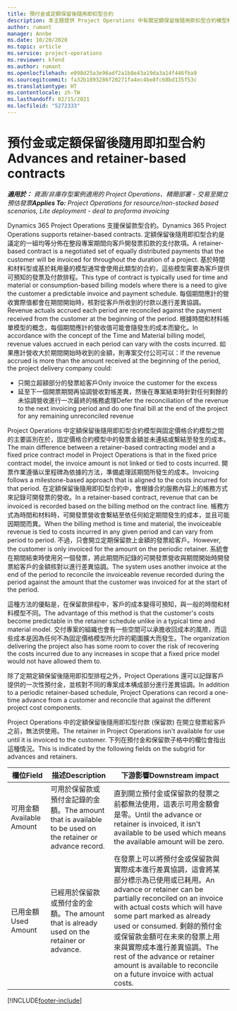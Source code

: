 ```yaml
---
title: 預付金或定額保留後隨用即扣型合約
description: 本主題提供 Project Operations 中有關定額保留後隨用即扣型合約模型和預付金的資訊。
author: rumant
manager: Annbe
ms.date: 10/20/2020
ms.topic: article
ms.service: project-operations
ms.reviewer: kfend
ms.author: rumant
ms.openlocfilehash: e098d25a3e96adf2a1b8e43a19da3a14f446fba9
ms.sourcegitcommit: fa32b1893286f20271fa4ec4be8fc68bd135f53c
ms.translationtype: HT
ms.contentlocale: zh-TW
ms.lasthandoff: 02/15/2021
ms.locfileid: "5272333"
---
```

# <a name="advances-and-retainer-based-contracts"></a><span data-ttu-id="842ab-103">預付金或定額保留後隨用即扣型合約</span><span class="sxs-lookup"><span data-stu-id="842ab-103">Advances and retainer-based contracts</span></span>


<span data-ttu-id="842ab-104">_**適用於：** 資源/非庫存型案例適用的 Project Operations、精簡部署 - 交易至開立預估發票_</span><span class="sxs-lookup"><span data-stu-id="842ab-104">_**Applies To:** Project Operations for resource/non-stocked based scenarios, Lite deployment - deal to proforma invoicing_</span></span>

<span data-ttu-id="842ab-105">Dynamics 365 Project Operations 支援保留款型合約。</span><span class="sxs-lookup"><span data-stu-id="842ab-105">Dynamics 365 Project Operations supports retainer-based contracts.</span></span> <span data-ttu-id="842ab-106">定額保留後隨用即扣型合約是議定的一組均等分佈在整段專案期間向客戶開發票扣款的支付款項。</span><span class="sxs-lookup"><span data-stu-id="842ab-106">A retainer-based contract is a negotiated set of equally distributed payments that the customer will be invoiced for throughout the duration of a project.</span></span> <span data-ttu-id="842ab-107">基於時間和材料型或基於耗用量的模型通常會使用此類型的合約，這些模型需要為客戶提供可預知的發票及付款排程。</span><span class="sxs-lookup"><span data-stu-id="842ab-107">This type of contract is typically used for time and material or consumption-based billing models where there is a need to give the customer a predictable invoice and payment schedule.</span></span> <span data-ttu-id="842ab-108">每個期間應計的營收實際值都會在期間開始時，核對從客戶所收到的付款以進行差異協調。</span><span class="sxs-lookup"><span data-stu-id="842ab-108">Revenue actuals accrued each period are reconciled against the payment received from the customer at the beginning of the period.</span></span> <span data-ttu-id="842ab-109">根據時間和材料帳單模型的概念，每個期間應計的營收值可能會隨發生的成本而變化。</span><span class="sxs-lookup"><span data-stu-id="842ab-109">In accordance with the concept of the Time and Material billing model, revenue values accrued in each period can vary with the costs incurred.</span></span> <span data-ttu-id="842ab-110">如果應計營收大於期間開始時收到的金額，則專案交付公司可以：</span><span class="sxs-lookup"><span data-stu-id="842ab-110">If the revenue accrued is more than the amount received at the beginning of the period, the project delivery company could:</span></span>

- <span data-ttu-id="842ab-111">只開立超額部分的發票給客戶</span><span class="sxs-lookup"><span data-stu-id="842ab-111">Only invoice the customer for the excess</span></span> 
- <span data-ttu-id="842ab-112">延至下一個開票期間再協調營收對帳差異，然後在專案結束時針對任何剩餘的未協調營收進行一次最終的帳務處理</span><span class="sxs-lookup"><span data-stu-id="842ab-112">Defer the reconciliation of the revenue to the next invoicing period and do one final bill at the end of the project for any remaining unreconciled revenue</span></span>

<span data-ttu-id="842ab-113">Project Operations 中定額保留後隨用即扣型合約模型與固定價格合約模型之間的主要區別在於，固定價格合約模型中的發票金額並未連結或繫結至發生的成本。</span><span class="sxs-lookup"><span data-stu-id="842ab-113">The main difference between a retainer-based contracting model and a fixed price contract model in Project Operations is that in the fixed price contract model, the invoice amount is not linked or tied to costs incurred.</span></span> <span data-ttu-id="842ab-114">開票作業遵循以里程碑為依據的方法，準備處理該期間所發生的成本。</span><span class="sxs-lookup"><span data-stu-id="842ab-114">Invoicing follows a milestone-based approach that is aligned to the costs incurred for that period.</span></span> <span data-ttu-id="842ab-115">在定額保留後隨用即扣型合約中，會根據合約服務內容上的帳務方式來記錄可開發票的營收。</span><span class="sxs-lookup"><span data-stu-id="842ab-115">In a retainer-based contract, revenue that can be invoiced is recorded based on the billing method on the contract line.</span></span> <span data-ttu-id="842ab-116">帳務方式為時間和材料時，可開發票營收會繫結至依任何給定期間發生的成本，並且可能因期間而異。</span><span class="sxs-lookup"><span data-stu-id="842ab-116">When the billing method is time and material, the invoiceable revenue is tied to costs incurred in any given period and can vary from period to period.</span></span> <span data-ttu-id="842ab-117">不過，只會開立定期保留款上金額的發票給客戶。</span><span class="sxs-lookup"><span data-stu-id="842ab-117">However, the customer is only invoiced for the amount on the periodic retainer.</span></span> <span data-ttu-id="842ab-118">系統會在期間結束時使用另一個發票，將此期間所記錄的可開發票營收與期間開始時開發票給客戶的金額核對以進行差異協調。</span><span class="sxs-lookup"><span data-stu-id="842ab-118">The system uses another invoice at the end of the period to reconcile the invoiceable revenue recorded during the period against the amount that the customer was invoiced for at the start of the period.</span></span>

<span data-ttu-id="842ab-119">這種方法的優點是，在保留款排程中，客戶的成本變得可預知，與一般的時間和材料模型不同。</span><span class="sxs-lookup"><span data-stu-id="842ab-119">The advantage of this method is that the customer's costs become predictable in the retainer schedule unlike in a typical time and material model.</span></span> <span data-ttu-id="842ab-120">交付專案的組織也會有一些空間可以承擔收回成本的風險，而這些成本是因為任何不為固定價格模型所允許的範圍擴大而發生。</span><span class="sxs-lookup"><span data-stu-id="842ab-120">The organization delivering the project also has some room to cover the risk of recovering the costs incurred due to any increases in scope that a fixed price model would not have allowed them to.</span></span>

<span data-ttu-id="842ab-121">除了定期定額保留後隨用即扣型排程之外，Project Operations 還可以記錄客戶提供的一次性預付金，並核對不同的專案成本構成部分進行差異協調。</span><span class="sxs-lookup"><span data-stu-id="842ab-121">In addition to a periodic retainer-based schedule, Project Operations can record a one-time advance from a customer and reconcile that against the different project cost components.</span></span>

<span data-ttu-id="842ab-122">Project Operations 中的定額保留後隨用即扣型付款 (保留款) 在開立發票給客戶之前，無法供使用。</span><span class="sxs-lookup"><span data-stu-id="842ab-122">The retainer in Project Operations isn't available for use until it is invoiced to the customer.</span></span> <span data-ttu-id="842ab-123">下列在預付金和保留款子格中的欄位會指出這種情況。</span><span class="sxs-lookup"><span data-stu-id="842ab-123">This is indicated by the following fields on the subgrid for advances and retainers.</span></span>

| <span data-ttu-id="842ab-124">欄位</span><span class="sxs-lookup"><span data-stu-id="842ab-124">Field</span></span> | <span data-ttu-id="842ab-125">描述</span><span class="sxs-lookup"><span data-stu-id="842ab-125">Description</span></span> | <span data-ttu-id="842ab-126">下游影響</span><span class="sxs-lookup"><span data-stu-id="842ab-126">Downstream impact</span></span> |
| --- | --- | --- |
| <span data-ttu-id="842ab-127">可用金額</span><span class="sxs-lookup"><span data-stu-id="842ab-127">Available Amount</span></span> | <span data-ttu-id="842ab-128">可用於保留款或預付金記錄的金額。</span><span class="sxs-lookup"><span data-stu-id="842ab-128">The amount that is available to be used on the retainer or advance record.</span></span> | <span data-ttu-id="842ab-129">直到開立預付金或保留款的發票之前都無法使用，這表示可用金額會是零。</span><span class="sxs-lookup"><span data-stu-id="842ab-129">Until the advance or retainer is invoiced, it isn't available to be used which means the available amount will be zero.</span></span> |
| <span data-ttu-id="842ab-130">已用金額</span><span class="sxs-lookup"><span data-stu-id="842ab-130">Used Amount</span></span> | <span data-ttu-id="842ab-131">已經用於保留款或預付金的金額。</span><span class="sxs-lookup"><span data-stu-id="842ab-131">The amount that is already used on the retainer or advance.</span></span> | <span data-ttu-id="842ab-132">在發票上可以將預付金或保留款與實際成本進行差異協調，這會將某部分標示為已使用或已耗用。</span><span class="sxs-lookup"><span data-stu-id="842ab-132">An advance or retainer can be partially reconciled on an invoice with actual costs which will have some part marked as already used or consumed.</span></span> <span data-ttu-id="842ab-133">剩餘的預付金或保留款金額可在未來的發票上用來與實際成本進行差異協調。</span><span class="sxs-lookup"><span data-stu-id="842ab-133">The rest of the advance or retainer amount is available to reconcile on a future invoice with actual costs.</span></span> |


[!INCLUDE[footer-include](../../includes/footer-banner.md)]